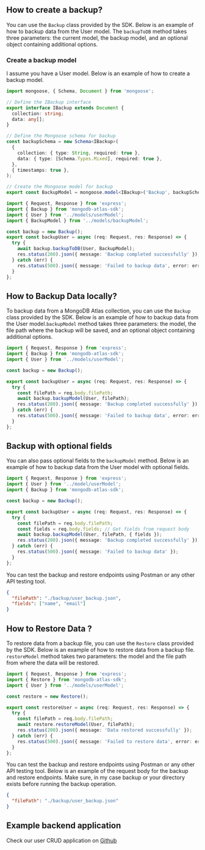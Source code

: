 ## How to create a backup?

You can use the `Backup` class provided by the SDK. Below is an example of how to backup data from the User model. The `backupToDB` method takes three parameters: the current model, the backup model, and an optional object containing additional options.

### Create a backup model

I assume you have a User model. Below is an example of how to create a backup model.

```typescript
import mongoose, { Schema, Document } from 'mongoose';

// Define the IBackup interface
export interface IBackup extends Document {
  collection: string;
  data: any[];
}

// Define the Mongoose schema for backup
const backupSchema = new Schema<IBackup>(
  {
    collection: { type: String, required: true },
    data: { type: [Schema.Types.Mixed], required: true },
  },
  { timestamps: true },
);

// Create the Mongoose model for backup
export const BackupModel = mongoose.model<IBackup>('Backup', backupSchema);
```

```typescript
import { Request, Response } from 'express';
import { Backup } from 'mongodb-atlas-sdk';
import { User } from '../models/userModel';
import { BackupModel } from '../models/backupModel';

const backup = new Backup();
export const backupUser = async (req: Request, res: Response) => {
  try {
    await backup.backupToDB(User, BackupModel);
    res.status(200).json({ message: 'Backup completed successfully' });
  } catch (err) {
    res.status(500).json({ message: 'Failed to backup data', error: err.message });
  }
};
```

## How to Backup Data locally?

To backup data from a MongoDB Atlas collection, you can use the `Backup` class provided by the SDK. Below is an example of how to backup data from the User model.`backupModel` method takes three parameters: the model, the file path where the backup will be saved, and an optional object containing additional options.

```typescript
import { Request, Response } from 'express';
import { Backup } from 'mongodb-atlas-sdk';
import { User } from '../models/userModel';

const backup = new Backup();

export const backupUser = async (req: Request, res: Response) => {
  try {
    const filePath = req.body.filePath;
    await backup.backupModel(User, filePath);
    res.status(200).json({ message: 'Backup completed successfully' });
  } catch (err) {
    res.status(500).json({ message: 'Failed to backup data', error: err.message });
  }
};
```

## Backup with optional fields

You can also pass optional fields to the `backupModel` method. Below is an example of how to backup data from the User model with optional fields.

```typescript
import { Request, Response } from 'express';
import { User } from '../model/userModel';
import { Backup } from 'mongodb-atlas-sdk';

const backup = new Backup();

export const backupUser = async (req: Request, res: Response) => {
  try {
    const filePath = req.body.filePath;
    const fields = req.body.fields; // Get fields from request body
    await backup.backupModel(User, filePath, { fields });
    res.status(200).json({ message: 'Backup completed successfully' });
  } catch (err) {
    res.status(500).json({ message: 'Failed to backup data' });
  }
};
```

You can test the backup and restore endpoints using Postman or any other API testing tool.

```json
{
  "filePath": "./backup/user_backup.json",
  "fields": ["name", "email"]
}
```

## How to Restore Data ?

To restore data from a backup file, you can use the `Restore` class provided by the SDK. Below is an example of how to restore data from a backup file. `restoreModel` method takes two parameters: the model and the file path from where the data will be restored.

```typescript
import { Request, Response } from 'express';
import { Restore } from 'mongodb-atlas-sdk';
import { User } from '../models/userModel';

const restore = new Restore();

export const restoreUser = async (req: Request, res: Response) => {
  try {
    const filePath = req.body.filePath;
    await restore.restoreModel(User, filePath);
    res.status(200).json({ message: 'Data restored successfully' });
  } catch (err) {
    res.status(500).json({ message: 'Failed to restore data', error: err.message });
  }
};
```

You can test the backup and restore endpoints using Postman or any other API testing tool. Below is an example of the request body for the backup and restore endpoints. Make sure, in my case backup or your directory exists before running the backup operation.

```json
{
  "filePath": "./backup/user_backup.json"
}
```

## Example backend application

Check our user CRUD application on [Github](https://github.com/shivarm/mongodb-atlas-sdk/tree/main/examples/typescript)
